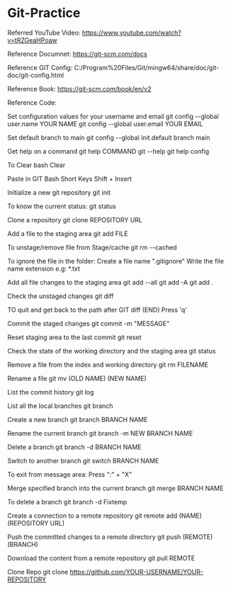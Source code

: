 # Git-Practice

Referred YouTube Video: https://www.youtube.com/watch?v=tRZGeaHPoaw

Reference Documnet: https://git-scm.com/docs

Reference GIT Config: C:/Program%20Files/Git/mingw64/share/doc/git-doc/git-config.html

Reference Book: https://git-scm.com/book/en/v2


Reference Code: 

Set configuration values for your username and email
git config --global user.name YOUR NAME
git config --global user.email YOUR EMAIL

Set default branch to main
git config --global init.default branch main

Get help on a command
git help COMMAND
git --help
git help config

To Clear bash
Clear

Paste in GIT Bash Short Keys
Shift + Insert

Initialize a new git repository
git init

To know the current status:
git status

Clone a repository
git clone REPOSITORY URL

Add a file to the staging area
git add FILE

To unstage/remove file from Stage/cache
git rm --cached

To ignore the file in the folder:
Create a file name ".gitignore"
Write the file name extension e.g: *.txt

Add all file changes to the staging area
git add --all
git add -A
git add .

Check the unstaged changes
git diff

TO quit and get back to the path after GIT diff (END)
Press 'q'

Commit the staged changes
git commit -m "MESSAGE"

Reset staging area to the last commit
git reset

Check the state of the working directory and the staging area
git status

Remove a file from the index and working directory
git rm FILENAME

Rename a file
git mv (OLD NAME) (NEW NAME)

List the commit history
git log

List all the local branches
git branch

Create a new branch
git branch BRANCH NAME

Rename the current branch
git branch -m NEW BRANCH NAME

Delete a branch
git branch -d BRANCH NAME

Switch to another branch
git switch BRANCH NAME

To exit from message area:
Press ":" + "X"

Merge specified branch into the current branch
git merge BRANCH NAME

To delete a branch
git branch -d Fixtemp

Create a connection to a remote repository
git remote add (NAME) (REPOSITORY URL)

Push the committed changes to a remote directory
git push (REMOTE) (BRANCH)

Download the content from a remote repository
git pull REMOTE

Clone Repo
git clone https://github.com/YOUR-USERNAME/YOUR-REPOSITORY
